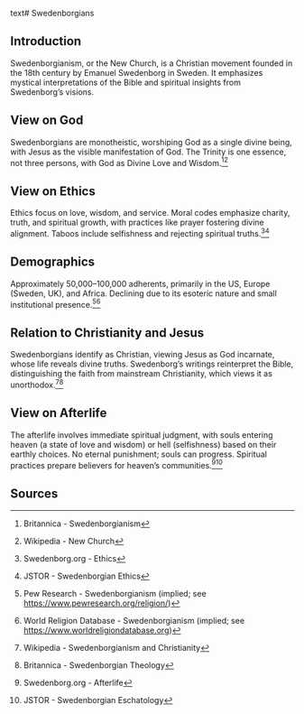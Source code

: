 text# Swedenborgians
## Introduction
Swedenborgianism, or the New Church, is a Christian movement founded in the 18th century by Emanuel Swedenborg in Sweden. It emphasizes mystical interpretations of the Bible and spiritual insights from Swedenborg’s visions.
## View on God
Swedenborgians are monotheistic, worshiping God as a single divine being, with Jesus as the visible manifestation of God. The Trinity is one essence, not three persons, with God as Divine Love and Wisdom.[^41][^42]
## View on Ethics
Ethics focus on love, wisdom, and service. Moral codes emphasize charity, truth, and spiritual growth, with practices like prayer fostering divine alignment. Taboos include selfishness and rejecting spiritual truths.[^43][^44]
## Demographics
Approximately 50,000–100,000 adherents, primarily in the US, Europe (Sweden, UK), and Africa. Declining due to its esoteric nature and small institutional presence.[^45][^46]
## Relation to Christianity and Jesus
Swedenborgians identify as Christian, viewing Jesus as God incarnate, whose life reveals divine truths. Swedenborg’s writings reinterpret the Bible, distinguishing the faith from mainstream Christianity, which views it as unorthodox.[^47][^48]
## View on Afterlife
The afterlife involves immediate spiritual judgment, with souls entering heaven (a state of love and wisdom) or hell (selfishness) based on their earthly choices. No eternal punishment; souls can progress. Spiritual practices prepare believers for heaven’s communities.[^49][^50]
## Sources
[^41]: Britannica - Swedenborgianism[](https://www.britannica.com/topic/Swedenborgianism)
[^42]: Wikipedia - New Church[](https://en.wikipedia.org/wiki/The_New_Church_(Swedenborgian))
[^43]: Swedenborg.org - Ethics[](https://www.swedenborg.org/beliefs/ethics)
[^44]: JSTOR - Swedenborgian Ethics[](https://www.jstor.org/stable/3260557)
[^45]: Pew Research - Swedenborgianism (implied; see https://www.pewresearch.org/religion/)
[^46]: World Religion Database - Swedenborgianism (implied; see https://www.worldreligiondatabase.org)
[^47]: Wikipedia - Swedenborgianism and Christianity[](https://en.wikipedia.org/wiki/The_New_Church_(Swedenborgian)#Christianity)
[^48]: Britannica - Swedenborgian Theology[](https://www.britannica.com/topic/Swedenborgianism)
[^49]: Swedenborg.org - Afterlife[](https://www.swedenborg.org/beliefs/afterlife)
[^50]: JSTOR - Swedenborgian Eschatology[](https://www.jstor.org/stable/3260558)

